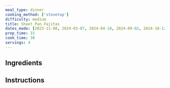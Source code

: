 ```yaml
---
meal_type: dinner
cooking_method: ['stovetop']
difficulty: medium
title: Sheet Pan Fajitas
dates_made: [2023-11-08, 2024-03-07, 2024-04-18, 2024-09-02, 2024-10-12, 2025-06-16]
prep_time: 15
cook_time: 30
servings: 4
---
```


## Ingredients

## Instructions
